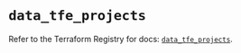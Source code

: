 # `data_tfe_projects`

Refer to the Terraform Registry for docs: [`data_tfe_projects`](https://registry.terraform.io/providers/hashicorp/tfe/0.63.0/docs/data-sources/projects).
